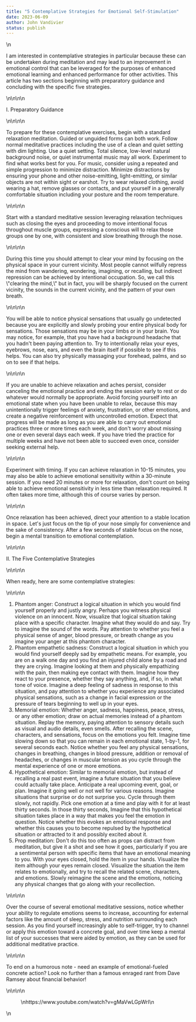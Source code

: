 ```yaml
---
title: "5 Contemplative Strategies for Emotional Self-Stimulation"
date: 2023-06-09
author: John Vandivier
status: publish
---
```


<!-- wp:paragraph -->\n<p>I am interested in contemplative strategies in particular because these can be undertaken during meditation and may lead to an improvement in emotional control that can be leveraged for the purposes of enhanced emotional learning and enhanced performance for other activities. This article has two sections beginning with preparatory guidance and concluding with the specific five strategies.</p>\n<!-- /wp:paragraph -->\n\n<!-- wp:paragraph -->\n<p>I. Preparatory Guidance</p>\n<!-- /wp:paragraph -->\n\n<!-- wp:paragraph -->\n<p>To prepare for these contemplative exercises, begin with a standard relaxation meditation. Guided or unguided forms can both work. Follow normal meditative practices including the use of a clean and quiet setting with dim lighting. Use a quiet setting. Total silence, low-level natural background noise, or quiet instrumental music may all work. Experiment to find what works best for you. For music, consider using a repeated and simple progression to minimize distraction. Minimize distractions by ensuring your phone and other noise-emitting, light-emitting, or similar objects are not within sight or earshot. Try to wear relaxed clothing, avoid wearing a hat, remove glasses or contacts, and put yourself in a generally comfortable situation including your posture and the room temperature.</p>\n<!-- /wp:paragraph -->\n\n<!-- wp:paragraph -->\n<p>Start with a standard meditative session leveraging relaxation techniques such as closing the eyes and proceeding to move intentional focus throughout muscle groups, expressing a conscious will to relax those groups one by one, with consistent and slow breathing through the nose.</p>\n<!-- /wp:paragraph -->\n\n<!-- wp:paragraph -->\n<p>During this time you should attempt to clear your mind by focusing on the physical space in your current vicinity. Most people cannot wilfully repress the mind from wandering, wondering, imagining, or recalling, but indirect repression can be achieved by intentional occupation. So, we call this \"clearing the mind,\" but in fact, you will be sharply focused on the current vicinity, the sounds in the current vicinity, and the pattern of your own breath.</p>\n<!-- /wp:paragraph -->\n\n<!-- wp:paragraph -->\n<p>You will be able to notice physical sensations that usually go undetected because you are explicitly and slowly probing your entire physical body for sensations. Those sensations may be in your limbs or in your brain. You may notice, for example, that you have had a background headache that you hadn't been paying attention to. Try to intentionally relax your eyes, eyebrows, nose, ears, and even the brain itself if possible to see if this helps. You can also try physically massaging your forehead, palms, and so on to see if that helps.</p>\n<!-- /wp:paragraph -->\n\n<!-- wp:paragraph -->\n<p>If you are unable to achieve relaxation and aches persist, consider canceling the emotional practice and ending the session early to rest or do whatever would normally be appropriate. Avoid forcing yourself into an emotional state when you have been unable to relax, because this may unintentionally trigger feelings of anxiety, frustration, or other emotions, and create a negative reinforcement with uncontrolled emotion. Expect that progress will be made as long as you are able to carry out emotional practices three or more times each week, and don't worry about missing one or even several days each week. If you have tried the practice for multiple weeks and have not been able to succeed even once, consider seeking external help.</p>\n<!-- /wp:paragraph -->\n\n<!-- wp:paragraph -->\n<p>Experiment with timing. If you can achieve relaxation in 10-15 minutes, you may also be able to achieve emotional sensitivity within a 30-minute session. If you need 20 minutes or more for relaxation, don't count on being able to achieve emotional sensitivity in less time than relaxation required. It often takes more time, although this of course varies by person.</p>\n<!-- /wp:paragraph -->\n\n<!-- wp:paragraph -->\n<p>Once relaxation has been achieved, direct your attention to a stable location in space. Let's just focus on the tip of your nose simply for convenience and the sake of consistency. After a few seconds of stable focus on the nose, begin a mental transition to emotional contemplation.</p>\n<!-- /wp:paragraph -->\n\n<!-- wp:paragraph -->\n<p>II. The Five Contemplative Strategies</p>\n<!-- /wp:paragraph -->\n\n<!-- wp:paragraph -->\n<p>When ready, here are some contemplative strategies:</p>\n<!-- /wp:paragraph -->\n\n<!-- wp:list {\"ordered\":true} -->\n<ol><li>Phantom anger: Construct a logical situation in which you would find yourself properly and justly angry. Perhaps you witness physical violence on an innocent. Now, visualize that logical situation taking place with a specific character. Imagine what they would do and say. Try to imagine the sound of the words. Pay attention to whether you feel a physical sense of anger, blood pressure, or breath change as you imagine your anger at this phantom character.</li><li>Phantom empathetic sadness: Construct a logical situation in which you would find yourself deeply sad by empathetic means. For example, you are on a walk one day and you find an injured child alone by a road and they are crying. Imagine looking at them and physically empathizing with the pain, then making eye contact with them. Imagine how they react to your presence, whether they say anything, and, if so, in what tone of voice. Imagine a deep feeling of sadness in response to this situation, and pay attention to whether you experience any associated physical sensations, such as a change in facial expression or the pressure of tears beginning to well up in your eyes.</li><li>Memorial emotion: Whether anger, sadness, happiness, peace, stress, or any other emotion; draw on actual memories instead of a phantom situation. Replay the memory, paying attention to sensory details such as visual and audio details, even smells. After recalling the scene, characters, and sensations, focus on the emotions you felt. Imagine time slowing down so that you can remain in each emotional state, 1-by-1, for several seconds each. Notice whether you feel any physical sensations, changes in breathing, changes in blood pressure, addition or removal of headaches, or changes in muscular tension as you cycle through the mental experience of one or more emotions.</li><li>Hypothetical emotion: Similar to memorial emotion, but instead of recalling a real past event, imagine a future situation that you believe could actually take place. Anticipate a real upcoming event, goal, or plan. Imagine it going well or not well for various reasons. Imagine situations that surprise or do not surprise you. Cycle through them slowly, not rapidly. Pick one emotion at a time and play with it for at least thirty seconds. In those thirty seconds, Imagine that this hypothetical situation takes place in a way that makes you feel the emotion in question. Notice whether this evokes an emotional response and whether this causes you to become repulsed by the hypothetical situation or attracted to it and possibly excited about it.</li><li>Prop meditation: Don't do this too often as props can distract from meditation, but give it a shot and see how it goes, particularly if you are a sentimental person with specific items that have an emotional meaning to you. With your eyes closed, hold the item in your hands. Visualize the item although your eyes remain closed. Visualize the situation the item relates to emotionally, and try to recall the related scene, characters, and emotions. Slowly reimagine the scene and the emotions, noticing any physical changes that go along with your recollection.</li></ol>\n<!-- /wp:list -->\n\n<!-- wp:paragraph -->\n<p>Over the course of several emotional meditative sessions, notice whether your ability to regulate emotions seems to increase, accounting for external factors like the amount of sleep, stress, and nutrition surrounding each session. As you find yourself increasingly able to self-trigger, try to channel or apply this emotion toward a concrete goal, and over time keep a mental list of your successes that were aided by emotion, as they can be used for additional meditative practice.</p>\n<!-- /wp:paragraph -->\n\n<!-- wp:paragraph -->\n<p>To end on a humorous note - need an example of emotional-fueled concrete action? Look no further than a famous enraged rant from Dave Ramsey about financial behavior!</p>\n<!-- /wp:paragraph -->\n\n<!-- wp:embed {\"url\":\"https://www.youtube.com/watch?v=gMaVwLGpWrI\",\"type\":\"video\",\"providerNameSlug\":\"youtube\",\"responsive\":true,\"className\":\"wp-embed-aspect-16-9 wp-has-aspect-ratio\"} -->\n<figure class=\"wp-block-embed is-type-video is-provider-youtube wp-block-embed-youtube wp-embed-aspect-16-9 wp-has-aspect-ratio\"><div class=\"wp-block-embed__wrapper\">\nhttps://www.youtube.com/watch?v=gMaVwLGpWrI\n</div></figure>\n<!-- /wp:embed -->